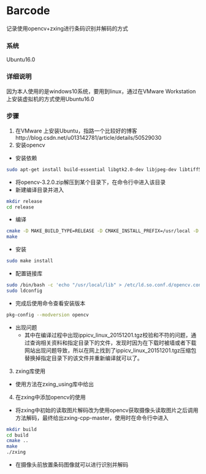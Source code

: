 # Barcode
记录使用opencv+zxing进行条码识别并解码的方式
### 系统
Ubuntu16.0
### 详细说明
因为本人使用的是windows10系统，要用到linux，通过在VMware Workstation上安装虚拟机的方式使用Ubuntu16.0
### 步骤
1. 在VMware 上安装Ubuntu，指路一个比较好的博客http://blog.csdn.net/u013142781/article/details/50529030
2. 安装opencv
* 安装依赖
```bash
sudo apt-get install build-essential libgtk2.0-dev libjpeg-dev libtiff5-dev libjasper-dev libopenexr-dev cmake libeigen3-dev yasm libfaac-dev libtheora-dev libx264-dev libv4l-dev libavcodec-dev libavformat-dev libswscale-dev libv4l-dev ffmpeg
```
* 将opencv-3.2.0.zip解压到某个目录下，在命令行中进入该目录
* 新建编译目录并进入
```bash
mkdir release
cd release
```
* 编译
```bash
cmake -D MAKE_BUILD_TYPE=RELEASE -D CMAKE_INSTALL_PREFIX=/usr/local -D WITH_OPENCL=OFF -D WITH_CUDA=OFF ..
make
```
* 安装
```bash
sudo make install
```
* 配置链接库
```bash
sudo /bin/bash -c 'echo "/usr/local/lib" > /etc/ld.so.conf.d/opencv.conf'
sudo ldconfig
```
* 完成后使用命令查看安装版本
```bash
pkg-config --modversion opencv
```
* 出现问题
  * 其中在编译过程中出现ippicv_linux_20151201.tgz校验和不符的问题，通过查询相关资料和指定目录下的文件，发现时因为在下载时被墙或者下载网站出现问题导致，所以在网上找到了ippicv_linux_20151201.tgz压缩包替换掉指定目录下的该文件并重新编译就可以了。
3. zxing库使用
* 使用方法在zxing_using库中给出
4. 在zxing中添加opencv的使用
* 将zxing中初始的读取图片解码改为使用opencv获取摄像头读取图片之后调用方法解码，最终给出zxing-cpp-master，使用时在命令行中进入
```bash
mkdir build
cd build
cmake ..
make
./zxing
```
* 在摄像头前放置条码图像就可以进行识别并解码
